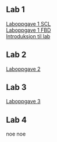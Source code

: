 ## Lab 1

[Laboppgave 1 SCL](https://1drv.ms/w/s!An4Z2t_LGP8Egq0S738z9O7ujeJiJA?e=Z05Rci)
<br>
[Laboppgave 1 FBD](https://1drv.ms/w/s!An4Z2t_LGP8Egsxkm6CNP4HC8s6pJw?e=ZEaa5l)
<br>
[Introduksjon til lab](https://1drv.ms/w/s!An4Z2t_LGP8EgrAnP6pxB3tBjuQjeQ?e=HJPEry)

## Lab 2

[Laboppgave 2](https://1drv.ms/w/s!An4Z2t_LGP8EgrsjD3dqyqnhsTZDtQ?e=NjqPK8)
 
## Lab 3
[Laboppgave 3](https://1drv.ms/w/s!AnjnZHW7OCFb3zmsL_KFSh-egZvb?e=sqnDLM)

## Lab 4
 noe noe
